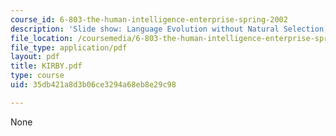 ```yaml
---
course_id: 6-803-the-human-intelligence-enterprise-spring-2002
description: 'Slide show: Language Evolution without Natural Selection, by Simon Kirby'
file_location: /coursemedia/6-803-the-human-intelligence-enterprise-spring-2002/35db421a8d3b06ce3294a68eb8e29c98_KIRBY.pdf
file_type: application/pdf
layout: pdf
title: KIRBY.pdf
type: course
uid: 35db421a8d3b06ce3294a68eb8e29c98

---
```

None